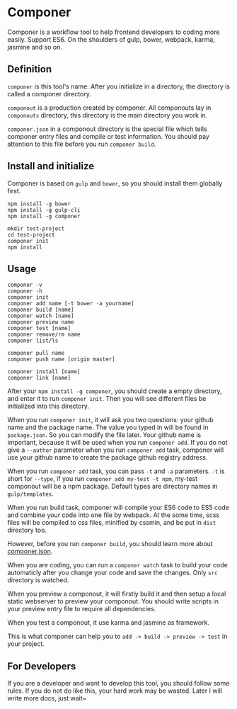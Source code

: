 # Componer

Componer is a workflow tool to help frontend developers to coding more easily.
Support ES6. On the shoulders of gulp, bower, webpack, karma, jasmine and so on.

## Definition

`componer` is this tool's name.
After you initialize in a directory, the directory is called a componer directory.

`componout` is a production created by componer.
All componouts lay in `componouts` directory, this directory is the main directory you work in.

`componer.json` in a componout directory is the special file which tells componer entry files and compile or test information.
You should pay attention to this file before you run `componer build`.

## Install and initialize

Componer is based on `gulp` and `bower`, so you should install them globally first.

```
npm install -g bower
npm install -g gulp-cli
npm install -g componer

mkdir test-project
cd test-project
componer init
npm install
```

## Usage

```
componer -v
componer -h
componer init
componer add name [-t bower -a yourname]
componer build [name]
componer watch [name]
componer preview name
componer test [name]
componer remove/rm name
componer list/ls

componer pull name
componer push name [origin master]

componer install [name]
componer link [name]
```

After your `npm install -g componer`, you should create a empty directory, and enter it to run `componer init`. Then you will see different files be initialized into this directory.

When you run `componer init`, it will ask you two questions: your github name and the package name. The value you typed in will be found in `package.json`. So you can modify the file later.
Your github name is important, because it will be used when you run `componer add`. If you do not give a `--author` parameter when you run `componer add` task, componer will use your github name to create the package github registry address.

When you run `componer add` task, you can pass `-t` and `-a` parameters. `-t` is short for `--type`, if you run `componer add my-test -t npm`, my-test componout will be a npm package. Default types are directory names in `gulp/templates`.

When you run build task, componer will compile your ES6 code to ES5 code and combine your code into one file by webpack. 
At the some time, scss files will be compiled to css files, minified by cssmin, and be put in `dist` directory too.

However, before you run `componer build`, you should learn more about [componer.json]().

When you are coding, you can run a `componer watch` task to build your code automaticly after you change your code and save the changes. Only `src` directory is watched.

When you preview a componout, it will firstly build it and then setup a local static webserver to preview your componout. You should write scripts in your preview entry file to require all dependencies.

When you test a componout, it use karma and jasmine as framework.

This is what componer can help you to `add -> build -> preview -> test` in your project.

## For Developers

If you are a developer and want to develop this tool, you should follow some rules. If you do not do like this, your hard work may be wasted.
Later I will write more docs, just wait~